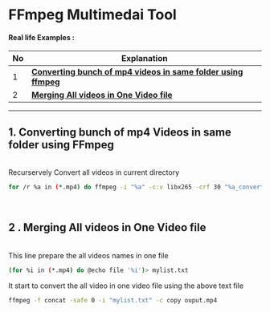 # FFmpeg Multimedai Tool

#### Real life Examples :
 No | Explanation                                                         |
|---|---------------------------------------------------------------------|
| 1 | [**Converting bunch of mp4 videos in same folder using ffmpeg**](https://github.com/prakash-sparrow/FFmpeg/blob/main/FFmpeg.md#1-converting-bunch-of-mp4-videos-in-same-folder-using-ffmpeg)
| 2 | [**Merging All videos in One Video file**](https://github.com/prakash-sparrow/FFmpeg/blob/main/FFmpeg.md#2--merging-all-videos-in-one-video-file)

---

## 1. Converting bunch of mp4 Videos in same folder using FFmpeg

&nbsp;<br>
Recurservely Convert all videos in current directory
```bash
for /r %a in (*.mp4) do ffmpeg -i "%a" -c:v libx265 -crf 30 "%a_converted_x265.mp4"
```
&nbsp;<br>


## 2 . Merging All videos in One Video file

&nbsp;<br>
This line prepare the all videos names in one file
```bash
(for %i in (*.mp4) do @echo file '%i')> mylist.txt
```
It start to convert the all video in one video file using the above text file
```bash
ffmpeg -f concat -safe 0 -i "mylist.txt" -c copy ouput.mp4
```


